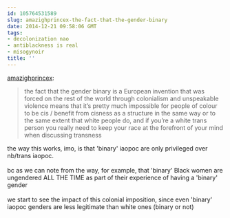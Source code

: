```yaml
---
id: 105764531589
slug: amazighprincex-the-fact-that-the-gender-binary
date: 2014-12-21 09:58:06 GMT
tags:
- decolonization nao
- antiblackness is real
- misogynoir
title: ''
---
```

<p><a href="http://amazighprincex.tumblr.com/post/99131174501/the-fact-that-the-gender-binary-is-a-european" class="tumblr_blog">amazighprincex</a>:</p>

<blockquote><p>the fact that the gender binary is a European invention that was forced on the rest of the world through colonialism and unspeakable violence means that it’s pretty much impossible for people of colour to be cis / benefit from cisness as a structure in the same way or to the same extent that white people do, and if you’re a white trans person you really need to keep your race at the forefront of your mind when discussing transness</p></blockquote>

<p>the way this works, imo, is that 'binary' iaopoc are only privileged over nb/trans iaopoc. <br/><br/>bc as we can note from the way, for example, that 'binary' Black women are ungendered ALL THE TIME as part of their experience of having a 'binary' gender<br/><br/>we start to see the impact of this colonial imposition, since even 'binary' iaopoc genders are less legitimate than white ones (binary or not)</p>